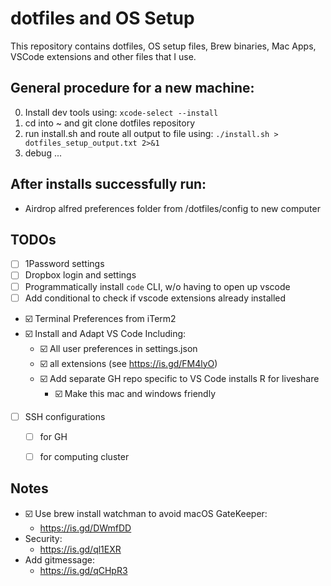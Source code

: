 # dotfiles and OS Setup

This repository contains dotfiles, OS setup files, Brew binaries, Mac Apps, VSCode extensions and other files that I use. 

## General procedure for a new machine:

0) Install dev tools using: `xcode-select --install`
1) cd into ~ and git clone dotfiles repository
2) run install.sh and route all output to file using: `./install.sh > dotfiles_setup_output.txt 2>&1`
3) debug ...

## After installs successfully run:

- Airdrop alfred preferences folder from /dotfiles/config to new computer



## TODOs
- [ ] 1Password settings
- [ ] Dropbox login and settings
- [ ] Programmatically install `code` CLI, w/o having to open up vscode
- [ ] Add conditional to check if vscode extensions already installed
- :ballot_box_with_check: Terminal Preferences from iTerm2
- :ballot_box_with_check: Install and Adapt VS Code Including:
    - :ballot_box_with_check: All user preferences in settings.json
    - :ballot_box_with_check: all extensions (see https://is.gd/FM4lyO)
    - :ballot_box_with_check: Add separate GH repo specific to VS Code installs R for liveshare
        - :ballot_box_with_check: Make this mac and windows friendly
- [ ] SSH configurations
    - [ ] for GH
    - [ ] for computing cluster


## Notes 

- :ballot_box_with_check: Use brew install watchman to avoid macOS GateKeeper: 
    - https://is.gd/DWmfDD
- Security:
    - https://is.gd/ql1EXR
- Add gitmessage: 
    - https://is.gd/qCHpR3